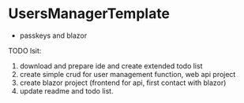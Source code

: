 # UsersManagerTemplate

- passkeys and blazor

TODO lsit:
1. download and prepare ide and create extended todo list
2. create simple crud for user management function, web api project
3. create blazor project (frontend for api, first contact with blazor)
4. update readme and todo list.
